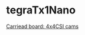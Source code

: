 tegraTx1Nano
========================

[Carriead board: 4x4CSI cams](https://github.com/antmicro/jetson-nano-baseboard)